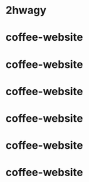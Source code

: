 # 2hwagy
# coffee-website
# coffee-website
# coffee-website
# coffee-website
# coffee-website
# coffee-website
